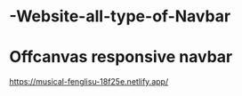 # -Website-all-type-of-Navbar


# Offcanvas responsive navbar
https://musical-fenglisu-18f25e.netlify.app/

